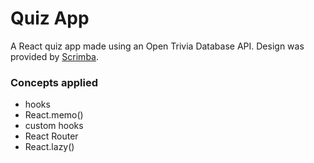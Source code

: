 # Quiz App

A React quiz app made using an Open Trivia Database API. Design was provided by [Scrimba](https://scrimba.com/learn/learnreact).

### Concepts applied

* hooks
* React.memo()
* custom hooks
* React Router
* React.lazy()




